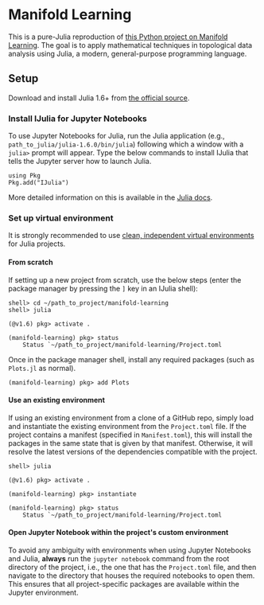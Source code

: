 # Manifold Learning

This is a pure-Julia reproduction of [this Python project on Manifold Learning](https://github.com/drewwilimitis/Manifold-Learning). The goal is to apply mathematical techniques in topological data analysis using Julia, a modern, general-purpose programming language.

## Setup

Download and install Julia 1.6+ from [the official source](https://julialang.org/downloads/).

### Install IJulia for Jupyter Notebooks
To use Jupyter Notebooks for Julia, run the Julia application (e.g., `path_to_julia/julia-1.6.0/bin/julia`) following which a window with a `julia>` prompt will appear. Type the below commands to install IJulia that tells the Jupyter server how to launch Julia.

```
using Pkg
Pkg.add("IJulia")
```
More detailed information on this is available in the [Julia docs](https://julialang.github.io/IJulia.jl/stable/manual/installation/).

### Set up virtual environment
It is strongly recommended to use [clean, independent virtual environments](https://pkgdocs.julialang.org/v1.6/environments/) for Julia projects.

#### From scratch
If setting up a new project from scratch, use the below steps (enter the package manager by pressing the `]` key in an IJulia shell):

```
shell> cd ~/path_to_project/manifold-learning
shell> julia

(@v1.6) pkg> activate .

(manifold-learning) pkg> status
    Status `~/path_to_project/manifold-learning/Project.toml
```

Once in the package manager shell, install any required packages (such as `Plots.jl` as normal).

```
(manifold-learning) pkg> add Plots
```

#### Use an existing environment

If using an existing environment from a clone of a GitHub repo, simply load and instantiate the existing environment from the `Project.toml` file. If the project contains a manifest (specified in `Manifest.toml`), this will install the packages in the same state that is given by that manifest. Otherwise, it will resolve the latest versions of the dependencies compatible with the project.

```
shell> julia

(@v1.6) pkg> activate .

(manifold-learning) pkg> instantiate

(manifold-learning) pkg> status
    Status `~/path_to_project/manifold-learning/Project.toml
```

#### Open Jupyter Notebook within the project's custom environment
To avoid any ambiguity with environments when using Jupyter Notebooks and Julia, **always** run the `jupyter notebook` command from the root directory of the project, i.e., the one that has the `Project.toml` file, and then navigate to the directory that houses the required notebooks to open them. This ensures that all project-specific packages are available within the Jupyter environment.




